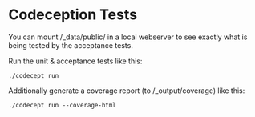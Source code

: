 # Codeception Tests
You can mount /_data/public/ in a local webserver to see exactly what is being tested by the acceptance tests.

Run the unit & acceptance tests like this:
```
./codecept run
```

Additionally generate a coverage report (to /_output/coverage) like this:
```
./codecept run --coverage-html
```